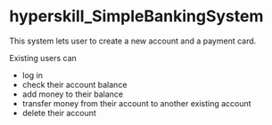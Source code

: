 # hyperskill_SimpleBankingSystem

This system lets user to create a new account and a payment card.

Existing users can 

- log in
- check their account balance
- add money to their balance
- transfer money from their account to another existing account
- delete their account
